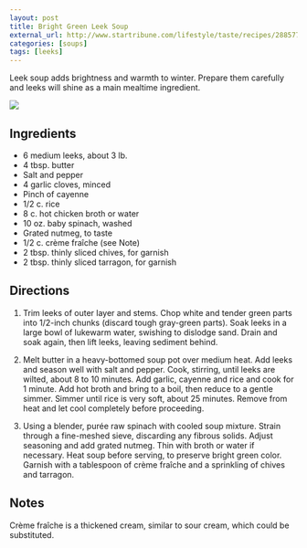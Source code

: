 ```yaml
---
layout: post
title: Bright Green Leek Soup
external_url: http://www.startribune.com/lifestyle/taste/recipes/288577931.html
categories: [soups]
tags: [leeks]
---
```

Leek soup adds brightness and warmth to winter.
Prepare them carefully and leeks will shine as a main mealtime ingredient.

![](http://tt.imageshare.s3.amazonaws.com/recipe-blog/images/bright-green-leek-soup.jpg)

## Ingredients

* 6 medium leeks, about 3 lb.
* 4 tbsp. butter
* Salt and pepper
* 4 garlic cloves, minced
* Pinch of cayenne
* 1/2 c. rice
* 8 c. hot chicken broth or water
* 10 oz. baby spinach, washed
* Grated nutmeg, to taste
* 1/2 c. crème fraîche (see Note)
* 2 tbsp. thinly sliced chives, for garnish
* 2 tbsp. thinly sliced tarragon, for garnish

## Directions

1. Trim leeks of outer layer and stems. Chop white and tender green
   parts into 1/2-inch chunks (discard tough gray-green parts). Soak
   leeks in a large bowl of lukewarm water, swishing to dislodge
   sand. Drain and soak again, then lift leeks, leaving sediment
   behind.

2. Melt butter in a heavy-bottomed soup pot over medium heat. Add
   leeks and season well with salt and pepper. Cook, stirring, until
   leeks are wilted, about 8 to 10 minutes. Add garlic, cayenne and
   rice and cook for 1 minute. Add hot broth and bring to a boil, then
   reduce to a gentle simmer. Simmer until rice is very soft, about 25
   minutes. Remove from heat and let cool completely before
   proceeding.

3. Using a blender, purée raw spinach with cooled soup mixture. Strain
   through a fine-meshed sieve, discarding any fibrous solids. Adjust
   seasoning and add grated nutmeg. Thin with broth or water if
   necessary. Heat soup before serving, to preserve bright green
   color. Garnish with a tablespoon of crème fraîche and a sprinkling
   of chives and tarragon.

## Notes

Crème fraîche is a thickened cream, similar to sour cream, which could
be substituted.

